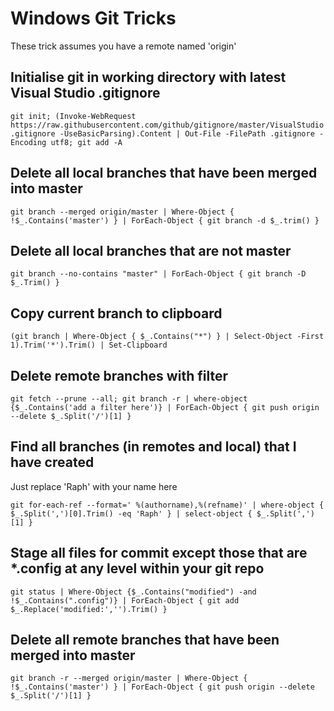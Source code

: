# Windows Git Tricks
These trick assumes you have a remote named 'origin'

## Initialise git in working directory with latest Visual Studio .gitignore
```git init; (Invoke-WebRequest https://raw.githubusercontent.com/github/gitignore/master/VisualStudio.gitignore -UseBasicParsing).Content | Out-File -FilePath .gitignore -Encoding utf8; git add -A```

## Delete all local branches that have been merged into master
```
git branch --merged origin/master | Where-Object {  !$_.Contains('master') } | ForEach-Object { git branch -d $_.trim() }
```

## Delete all local branches that are not master
```
git branch --no-contains "master" | ForEach-Object { git branch -D $_.Trim() }
```

## Copy current branch to clipboard
```
(git branch | Where-Object { $_.Contains("*") } | Select-Object -First 1).Trim('*').Trim() | Set-Clipboard
```

## Delete remote branches with filter
```
git fetch --prune --all; git branch -r | where-object {$_.Contains('add a filter here')} | ForEach-Object { git push origin --delete $_.Split('/')[1] }
```

## Find all branches (in remotes and local) that I have created
Just replace 'Raph' with your name here
```
git for-each-ref --format=' %(authorname),%(refname)' | where-object { $_.Split(',')[0].Trim() -eq 'Raph' } | select-object { $_.Split(',')[1] }
```

## Stage all files for commit except those that are *.config at any level within your git repo
```
git status | Where-Object {$_.Contains("modified") -and !$_.Contains(".config")} | ForEach-Object { git add $_.Replace('modified:','').Trim() }
```

## Delete all remote branches that have been merged into master
```
git branch -r --merged origin/master | Where-Object {  !$_.Contains('master') } | ForEach-Object { git push origin --delete $_.Split('/')[1] }
```